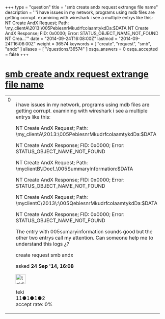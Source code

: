 +++
type = "question"
title = "smb create andx request extrange file name"
description = '''i have issues in my network, programs using mdb files are getting corrupt. examining with wireshark i see a multiple entrys like this: NT Create AndX Request; Path: &#92;my_clientA&#92;2013:&#92;005PebiesnrMkudrfcoIaamtykdDa:$DATA NT Create AndX Response; FID: 0x0000; Error: STATUS_OBJECT_NAME_NOT_FOUND NT Crea...'''
date = "2014-09-24T16:08:00Z"
lastmod = "2014-09-24T16:08:00Z"
weight = 36574
keywords = [ "create", "request", "smb", "andx" ]
aliases = [ "/questions/36574" ]
osqa_answers = 0
osqa_accepted = false
+++

<div class="headNormal">

# [smb create andx request extrange file name](/questions/36574/smb-create-andx-request-extrange-file-name)

</div>

<div id="main-body">

<div id="askform">

<table id="question-table" style="width:100%;"><colgroup><col style="width: 50%" /><col style="width: 50%" /></colgroup><tbody><tr class="odd"><td style="width: 30px; vertical-align: top"><div class="vote-buttons"><div id="post-36574-score" class="post-score" title="current number of votes">0</div><div id="favorite-count" class="favorite-count"></div></div></td><td><div id="item-right"><div class="question-body"><p>i have issues in my network, programs using mdb files are getting corrupt. examining with wireshark i see a multiple entrys like this:</p><p>NT Create AndX Request; Path: \my_clientA\2013:\005PebiesnrMkudrfcoIaamtykdDa:$DATA</p><p>NT Create AndX Response; FID: 0x0000; Error: STATUS_OBJECT_NAME_NOT_FOUND</p><p>NT Create AndX Request; Path: \myclientB\:Docf_\005SummaryInformation:$DATA</p><p>NT Create AndX Response; FID: 0x0000; Error: STATUS_OBJECT_NAME_NOT_FOUND</p><p>NT Create AndX Request; Path: \myclientC\2013\:\005QebiesnrMkudrfcoIaamtykdDa:$DATA</p><p>NT Create AndX Response; FID: 0x0000; Error: STATUS_OBJECT_NAME_NOT_FOUND</p><p>The entry with 005sumaryinformation sounds good but the other two entrys call my attention. Can someone help me to understand this logs ¿?</p></div><div id="question-tags" class="tags-container tags">create request smb andx</div><div id="question-controls" class="post-controls"></div><div class="post-update-info-container"><div class="post-update-info post-update-info-user"><p>asked <strong>24 Sep '14, 16:08</strong></p><img src="https://secure.gravatar.com/avatar/42a2e825e0b64434600add24dba5eac5?s=32&amp;d=identicon&amp;r=g" class="gravatar" width="32" height="32" alt="teki&#39;s gravatar image" /><p>teki<br />
<span class="score" title="11 reputation points">11</span><span title="1 badges"><span class="badge1">●</span><span class="badgecount">1</span></span><span title="1 badges"><span class="silver">●</span><span class="badgecount">1</span></span><span title="2 badges"><span class="bronze">●</span><span class="badgecount">2</span></span><br />
<span class="accept_rate" title="Rate of the user&#39;s accepted answers">accept rate:</span> <span title="teki has no accepted answers">0%</span></p></div></div><div id="comments-container-36574" class="comments-container"></div><div id="comment-tools-36574" class="comment-tools"></div><div class="clear"></div><div id="comment-36574-form-container" class="comment-form-container"></div><div class="clear"></div></div></td></tr></tbody></table>

</div>

</div>

